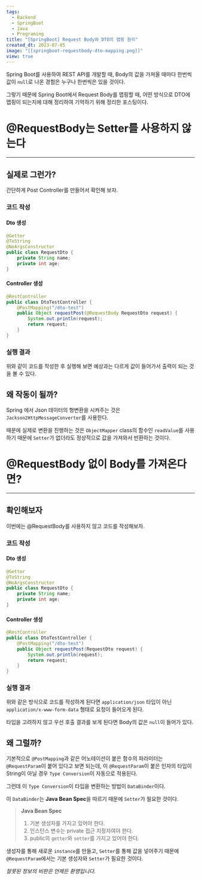 ```yaml
---
tags:
  - Backend
  - SpringBoot
  - Java
  - Programing
title: "[SpringBoot] Request Body와 DTO의 맵핑 원리"
created_dt: 2023-07-05
image: "[[springboot-requestbody-dto-mapping.png]]"
view: true
---
```

Spring Boot를 사용하여 REST API를 개발할 때, Body의 값을 가져올 때마다 한번씩 값이 `null`로 나온 경험은 누구나 한번씩은 있을 것이다.

그렇기 때문에 Spring Boot에서 Request Body를 맵핑할 때, 어떤 방식으로 DTO에 맵핑이 되는지에 대해 정리하여 기억하기 위해 정리한 포스팅이다.

# @RequestBody는 Setter를 사용하지 않는다

---

## 실제로 그런가?

간단하게 Post Controller를 만들어서 확인해 보자.

### 코드 작성

#### Dto 생성

```java
@Getter
@ToString
@NoArgsConstructor
public class RequestDto { 
	private String name; 
	private int age;
}
```

#### Controller 생성

```java
@RestController
public class DtoTestController {
	@PostMapping("/dto-test")
	public Object requestPost(@RequestBody RequestDto request) {
		System.out.println(request);
		return request;
	}
}
```

### 실행 결과

위와 같이 코드를 작성한 후 실행해 보면 예상과는 다르게 값이 들어가서 출력이 되는 것을 볼 수 있다.

## 왜 작동이 될까?

Spring 에서 Json 데이터의 형변환을 시켜주는 것은 `Jackson2HttpMessageConverter`를 사용한다.

때문에 실제로 변환을 진행하는 것은 `ObjectMapper` class의 함수인 `readValue`를 사용하기 때문에 `Setter`가 없더라도 정상적으로 값을 가져와서 반환하는 것이다.

# @RequestBody 없이 Body를 가져온다면?

---

## 확인해보자

이번에는 @RequestBody를 사용하지 않고 코드를 작성해보자.

### 코드 작성

#### Dto 생성

```java
@Getter
@ToString
@NoArgsConstructor
public class RequestDto {
	private String name;
	private int age;
}
```

#### Controller 생성

```java
@RestController
public class DtoTestController {
	@PostMapping("/dto-test")
	public Object requestPost(RequestDto request) {
		System.out.println(request);
		return request;
	}
}
```

### 실행 결과

위와 같은 방식으로 코드를 작성하게 된다면 `application/json` 타입이 아닌 `application/x-www-form-data` 형태로 요청이 들어오게 된다.

타입을 고려하지 않고 우선 호출 결과를 보게 된다면 Body의 값은 `null`이 들어가 있다.

## 왜 그럴까?

기본적으로 `@PostMapping`과 같은 어노테이션이 붙은 함수의 파라미터는 `@RequestParam`이 붙어 있다고 보면 되는데, 이 `@RequestParam`이 붙은 인자의 타입이 String이 아닐 경우 `Type Conversion`이 자동으로 적용된다.

그런데 이 `Type Conversion`이 타입을 변환하는 방법이 `DataBinder`이다.

이 `DataBinder`는 **Java Bean Spec**을 따르기 때문에 `Setter`가 필요한 것이다.

> **Java Bean Spec**
> 
> 1. 기본 생성자를 가지고 있어야 한다.
> 2. 인스턴스 변수는 private 접근 지정자여야 한다.
> 3. public의 `getter`와 `setter`를 가지고 있어야 한다.

생성자를 통해 새로운 `instance`를 만들고, `Setter`를 통해 값을 넣어주기 때문에 `@RequestParam`에서는 기본 생성자와 `Setter`가 필요한 것이다.

*잘못된 정보의 비판은 언제든 환영입니다.*